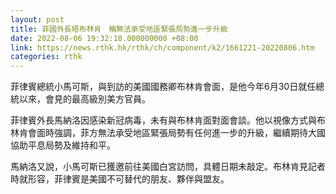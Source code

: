 ```yaml
---
layout: post
title: 菲國外長晤布林肯　稱無法承受地區緊張局勢進一步升級
date: 2022-08-06 19:32:10.000000000 +08:00
link: https://news.rthk.hk/rthk/ch/component/k2/1661221-20220806.htm
categories: rthk
---
```


菲律賓總統小馬可斯，與到訪的美國國務卿布林肯會面，是他今年6月30日就任總統以來，會見的最高級別美方官員。

菲律賓外長馬納洛因感染新冠病毒，未有與布林肯面對面會談。他以視像方式與布林肯會面時強調，菲方無法承受地區緊張局勢有任何進一步的升級，繼續期待大國協助平息局勢及維持和平。

馬納洛又說，小馬可斯已獲邀前往美國白宮訪問，具體日期未敲定。布林肯見記者時就形容，菲律賓是美國不可替代的朋友、夥伴與盟友。
